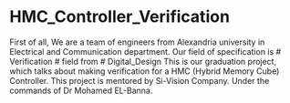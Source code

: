 # HMC_Controller_Verification
First of all, We are a team of engineers from Alexandria university in Electrical and Communication department.
Our field of specification is # Verification # field from # Digital_Design 
This is our graduation project, which talks about making verification for a HMC (Hybrid Memory Cube) Controller.
This project is mentored by Si-Vision Company.
Under the commands of Dr Mohamed EL-Banna.
